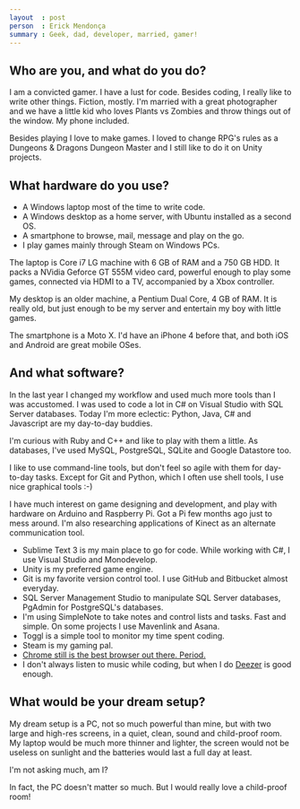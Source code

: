 ```yaml
---
layout  : post
person  : Erick Mendonça
summary : Geek, dad, developer, married, gamer!
---
```

## Who are you, and what do you do?

I am a convicted gamer. I have a lust for code. Besides coding, I really like to write other things. Fiction, mostly. I'm married with a great photographer and we have a little kid who loves Plants vs Zombies and throw things out of the window. My phone included.

Besides playing I love to make games. I loved to change RPG's rules as a Dungeons & Dragons Dungeon Master and I still like to do it on Unity projects.

## What hardware do you use?

- A Windows laptop most of the time to write code.
- A Windows desktop as a home server, with Ubuntu installed as a second OS.
- A smartphone to browse, mail, message and play on the go.
- I play games mainly through Steam on Windows PCs.

The laptop is Core i7 LG machine with 6 GB of RAM and a 750 GB HDD. It packs a NVidia Geforce GT 555M video card, powerful enough to play some games, connected via HDMI to a TV, accompanied by a Xbox controller.

My desktop is an older machine, a Pentium Dual Core, 4 GB of RAM. It is really old, but just enough to be my server and entertain my boy with little games.

The smartphone is a Moto X. I'd have an iPhone 4 before that, and both iOS and Android are great mobile OSes.

## And what software?

In the last year I changed my workflow and used much more tools than I was accustomed. I was used to code a lot in C# on Visual Studio with SQL Server databases. Today I'm more eclectic: Python, Java, C# and Javascript are my day-to-day buddies.

I'm curious with Ruby and C++ and like to play with them a little. As databases, I've used MySQL, PostgreSQL, SQLite and Google Datastore too.

I like to use command-line tools, but don't feel so agile with them for day-to-day tasks. Except for Git and Python, which I often use shell tools, I use nice graphical tools :-)

I have much interest on game designing and development, and play with hardware on Arduino and Raspberry Pi. Got a Pi few months ago just to mess around. I'm also researching applications of Kinect as an alternate communication tool.

- Sublime Text 3 is my main place to go for code. While working with C#, I use Visual Studio and Monodevelop.
- Unity is my preferred game engine.
- Git is my favorite version control tool. I use GitHub and Bitbucket almost everyday.
- SQL Server Management Studio to manipulate SQL Server databases, PgAdmin for PostgreSQL's databases.
- I'm using SimpleNote to take notes and control lists and tasks. Fast and simple. On some projects I use Mavenlink and Asana.
- Toggl is a simple tool to monitor my time spent coding.
- Steam is my gaming pal.
- [Chrome still is the best browser out there. Period.](http://b.erickmendonca.com.br/post/42979058814/my-setup-2013)
- I don't always listen to music while coding, but when I do [Deezer] is good enough.

[Deezer]://www.deezer.com/

## What would be your dream setup?

My dream setup is a PC, not so much powerful than mine, but with two large and high-res screens, in a quiet, clean, sound and child-proof room. My laptop would be much more thinner and lighter, the screen would not be useless on sunlight and the batteries would last a full day at least. 

I'm not asking much, am I?

In fact, the PC doesn't matter so much. But I would really love a child-proof room!